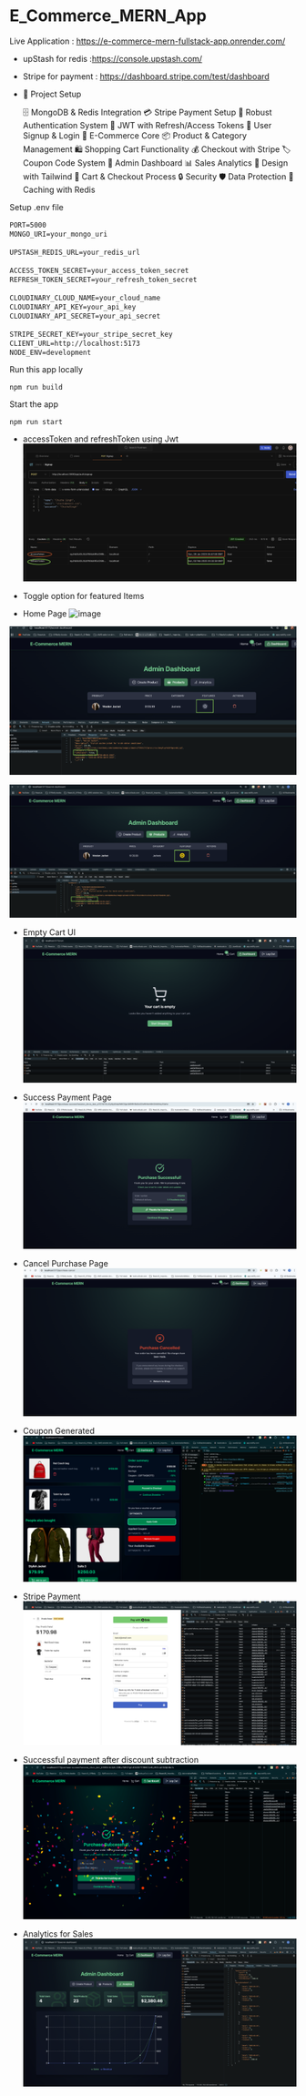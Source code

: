 # E_Commerce_MERN_App


Live Application : https://e-commerce-mern-fullstack-app.onrender.com/

* upStash for redis :https://console.upstash.com/

* Stripe for payment : https://dashboard.stripe.com/test/dashboard

* 🚀 Project Setup
  
  🗄️ MongoDB & Redis Integration
  💳 Stripe Payment Setup
  🔐 Robust Authentication System
  🔑 JWT with Refresh/Access Tokens
  📝 User Signup & Login
  🛒 E-Commerce Core
  📦 Product & Category Management
  🛍️ Shopping Cart Functionality
  💰 Checkout with Stripe
  🏷️ Coupon Code System
  👑 Admin Dashboard
  📊 Sales Analytics
  🎨 Design with Tailwind
  🛒 Cart & Checkout Process
  🔒 Security
  🛡️ Data Protection
  🚀Caching with Redis

  
Setup .env file
```
PORT=5000
MONGO_URI=your_mongo_uri

UPSTASH_REDIS_URL=your_redis_url

ACCESS_TOKEN_SECRET=your_access_token_secret
REFRESH_TOKEN_SECRET=your_refresh_token_secret

CLOUDINARY_CLOUD_NAME=your_cloud_name
CLOUDINARY_API_KEY=your_api_key
CLOUDINARY_API_SECRET=your_api_secret

STRIPE_SECRET_KEY=your_stripe_secret_key
CLIENT_URL=http://localhost:5173
NODE_ENV=development
```
Run this app locally
```
npm run build

```
Start the app
```
npm run start
```

- accessToken and refreshToken using Jwt
![image](./redis_tokens.png)
-   Toggle option for featured Items

-  Home Page
![image](./homePage.png)

![image](./featured_toggle1.png)

![image](./featured_toggle2.png)

- Empty Cart UI
![image](./emptyCart.png)

- Success Payment Page
![image](./purchaseSuccess.png)

- Cancel Purchase Page
![image](./purchasCancel.png)

- Coupon Generated
![image](./CoupenGnerated.png)

- Stripe Payment
![image](./StripPayment.png)

- Successful payment after discount subtraction
![image](./SuccessfulPayment.png)

- Analytics for Sales
![image](./analytics.png)
